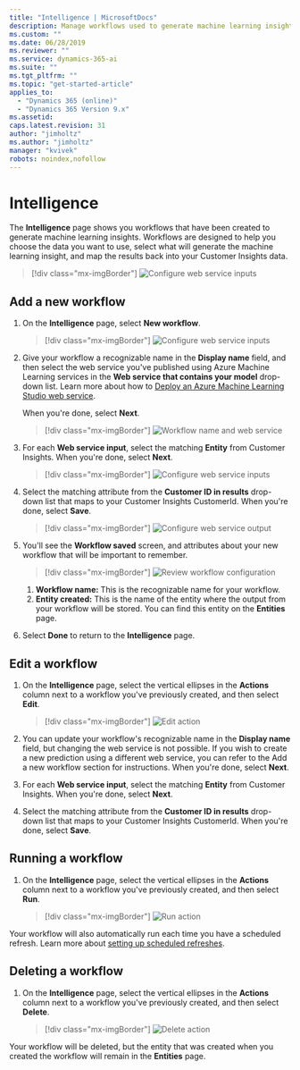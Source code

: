 ```yaml
---
title: "Intelligence | MicrosoftDocs"
description: Manage workflows used to generate machine learning insights
ms.custom: ""
ms.date: 06/28/2019
ms.reviewer: ""
ms.service: dynamics-365-ai
ms.suite: ""
ms.tgt_pltfrm: ""
ms.topic: "get-started-article"
applies_to: 
  - "Dynamics 365 (online)"
  - "Dynamics 365 Version 9.x"
ms.assetid: 
caps.latest.revision: 31
author: "jimholtz"
ms.author: "jimholtz"
manager: "kvivek"
robots: noindex,nofollow
---
```

# Intelligence 
The **Intelligence** page shows you workflows that have been created to generate machine learning insights.  Workflows are designed to help you choose the data you want to use, select what will generate the machine learning insight, and map the results back into your Customer Insights data.

> [!div class="mx-imgBorder"] 
> ![Configure web service inputs](media/intelligence-main.png "Configure web service inputs")

## Add a new workflow

1. On the **Intelligence** page, select **New workflow**.

   > [!div class="mx-imgBorder"] 
   > ![Configure web service inputs](media/intelligence-newworkflow.png "Configure web service inputs")

2. Give your workflow a recognizable name in the **Display name** field, and then select the web service you've published using Azure Machine Learning services in the **Web service that contains your model** drop-down list.  Learn more about how to [Deploy an Azure Machine Learning Studio web service](https://docs.microsoft.com/azure/machine-learning/studio/publish-a-machine-learning-web-service).

   When you're done, select **Next**.

   > [!div class="mx-imgBorder"] 
   > ![Workflow name and web service](media/intelligence-screen1.png "Workflow name and web service")

3. For each **Web service input**, select the matching **Entity** from Customer Insights. When you're done, select **Next**.

   > [!div class="mx-imgBorder"] 
   > ![Configure web service inputs](media/intelligence-screen2.png "Configure web service inputs")

4. Select the matching attribute from the **Customer ID in results** drop-down list that maps to your Customer Insights CustomerId. When you're done, select **Save**.

   > [!div class="mx-imgBorder"] 
   > ![Configure web service output](media/intelligence-screen3.png "Configure web service output")

5. You'll see the **Workflow saved** screen, and attributes about your new workflow that will be important to remember.

   > [!div class="mx-imgBorder"] 
   > ![Review workflow configuration](media/intelligence-screen4.png "Review workflow configuration")

   1. **Workflow name:** This is the recognizable name for your workflow.
   2. **Entity created:** This is the name of the entity where the output from your workflow will be stored. You can find this entity on the **Entities** page.

6. Select **Done** to return to the **Intelligence** page.

## Edit a workflow

1. On the **Intelligence** page, select the vertical ellipses in the **Actions** column next to a workflow you've previously created, and then select **Edit**.

   > [!div class="mx-imgBorder"] 
   > ![Edit action](media/intelligence-action-edit.png "Edit action")

2. You can update your workflow's recognizable name in the **Display name** field, but changing the web service is not possible. If you wish to create a new prediction using a different web service, you can refer to the Add a new workflow section for instructions. When you're done, select **Next**.

3. For each **Web service input**, select the matching **Entity** from Customer Insights. When you're done, select **Next**.

4. Select the matching attribute from the **Customer ID in results** drop-down list that maps to your Customer Insights CustomerId. When you're done, select **Save**.

## Running a workflow

1. On the **Intelligence** page, select the vertical ellipses in the **Actions** column next to a workflow you've previously created, and then select **Run**.

   > [!div class="mx-imgBorder"] 
   > ![Run action](media/intelligence-action-run.png "Run action")

Your workflow will also automatically run each time you have a scheduled refresh. Learn more about [setting up scheduled refreshes](https://docs.microsoft.com/dynamics365/ai/customer-insights/pm-settings#schedule-tab).

## Deleting a workflow

1. On the **Intelligence** page, select the vertical ellipses in the **Actions** column next to a workflow you've previously created, and then select **Delete**.

   > [!div class="mx-imgBorder"] 
   > ![Delete action](media/intelligence-action-delete.png "Delete action")

Your workflow will be deleted, but the entity that was created when you created the workflow will remain in the **Entities** page.

